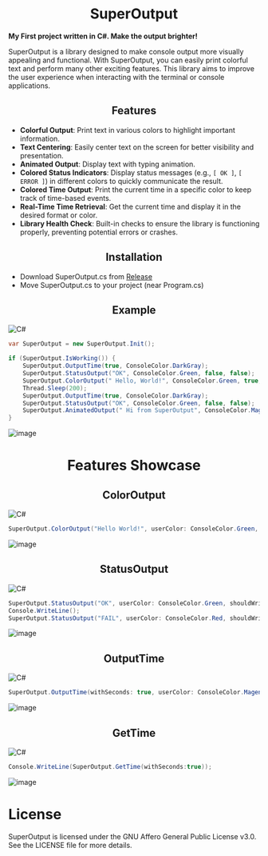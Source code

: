 <div align="center">
<h1>SuperOutput</h1>
</div>

**My First project written in C#. Make the output brighter!**

SuperOutput is a library designed to make console output more visually appealing and functional. With SuperOutput, you can easily print colorful text and perform many other exciting features. This library aims to improve the user experience when interacting with the terminal or console applications.

<div align="center">
<h2>Features</h1>
</div>

- **Colorful Output**: Print text in various colors to highlight important information.
- **Text Centering**: Easily center text on the screen for better visibility and presentation.
- **Animated Output**: Display text with typing animation.
- **Colored Status Indicators**: Display status messages (e.g., `[ OK ]`, `[ ERROR ]`) in different colors to quickly communicate the result.
- **Colored Time Output**: Print the current time in a specific color to keep track of time-based events.
- **Real-Time Time Retrieval**: Get the current time and display it in the desired format or color.
- **Library Health Check**: Built-in checks to ensure the library is functioning properly, preventing potential errors or crashes.


<div align="center">
<h2>Installation</h1>
</div>

- Download SuperOutput.cs from <a href="https://github.com/localityyy/SuperOutput/releases/tag/superoutput" target="_black">Release</a>
- Move SuperOutput.cs to your project (near Program.cs)

<div align="center">
<h2>Example</h1>
</div>

![C#](https://img.shields.io/badge/c%23-%23239120.svg?style=for-the-badge&logo=csharp&logoColor=white)

```csharp
var SuperOutput = new SuperOutput.Init();

if (SuperOutput.IsWorking()) {
    SuperOutput.OutputTime(true, ConsoleColor.DarkGray);
    SuperOutput.StatusOutput("OK", ConsoleColor.Green, false, false);
    SuperOutput.ColorOutput(" Hello, World!", ConsoleColor.Green, true, false);
    Thread.Sleep(200);
    SuperOutput.OutputTime(true, ConsoleColor.DarkGray);
    SuperOutput.StatusOutput("OK", ConsoleColor.Green, false, false);
    SuperOutput.AnimatedOutput(" Hi from SuperOutput", ConsoleColor.Magenta, 200, true);
}
```
![image](https://github.com/user-attachments/assets/ac20a952-236c-4594-93b2-aac5762ec585)

<div align="center">
<h1>Features Showcase</h1>
</div>

<div align="center">
<h2>ColorOutput</h2>
</div>

![C#](https://img.shields.io/badge/c%23-%23239120.svg?style=for-the-badge&logo=csharp&logoColor=white)

```csharp
SuperOutput.ColorOutput("Hello World!", userColor: ConsoleColor.Green, shouldWriteAtNewLine: true, centerTextOnlyConsoleApp: false);
```
![image](https://github.com/user-attachments/assets/a3b4d45a-7715-42a6-8b7d-e8d37c276cc2)

<div align="center">
<h2>StatusOutput</h2>
</div>

![C#](https://img.shields.io/badge/c%23-%23239120.svg?style=for-the-badge&logo=csharp&logoColor=white)

```csharp
SuperOutput.StatusOutput("OK", userColor: ConsoleColor.Green, shouldWriteAtNewLine: false);
Console.WriteLine();
SuperOutput.StatusOutput("FAIL", userColor: ConsoleColor.Red, shouldWriteAtNewLine: false);
```
![image](https://github.com/user-attachments/assets/72198e8b-b252-4e60-9dcd-ea700d854889)

<div align="center">
<h2>OutputTime</h2>
</div>

![C#](https://img.shields.io/badge/c%23-%23239120.svg?style=for-the-badge&logo=csharp&logoColor=white)

```csharp
SuperOutput.OutputTime(withSeconds: true, userColor: ConsoleColor.Magenta, shouldWriteAtNewLine: false, centerTextOnlyConsoleApp: false);
```
![image](https://github.com/user-attachments/assets/da9f728f-4351-44f9-ad32-d8669d274dfc)

<div align="center">
<h2>GetTime</h2>
</div>

![C#](https://img.shields.io/badge/c%23-%23239120.svg?style=for-the-badge&logo=csharp&logoColor=white)

```csharp
Console.WriteLine(SuperOutput.GetTime(withSeconds:true));
```
![image](https://github.com/user-attachments/assets/8d994976-81a7-48a6-a7d5-5cafd654327c)


# License
SuperOutput is licensed under the GNU Affero General Public License v3.0. See the LICENSE file for more details.

